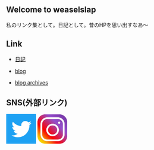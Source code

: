 ## Welcome to weaselslap 
<link href="css.css" rel="stylesheet"></link>

私のリンク集として。日記として。昔のHPを思い出すなあ～

## Link
- [日記](DIARY.md)

- [blog](https://weaselslap.hatenablog.com)

- [blog archives](archives.md)


## SNS(外部リンク) 
[<img src="twitter_icon.jpg" width="80">](https://twitter.com/weaselslap)
[<img src="instagram_icon.jfif" width="80">](https://www.instagram.com/weaselslap)


<!-- admax -->
<script src="https://adm.shinobi.jp/s/40e31996c92a48519d2ea566dc2483b8"></script>
<!-- admax -->
